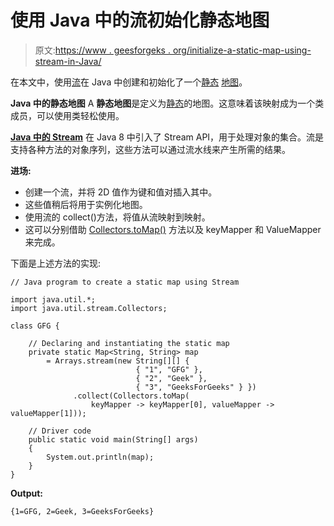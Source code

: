 # 使用 Java 中的流初始化静态地图

> 原文:[https://www . geesforgeks . org/initialize-a-static-map-using-stream-in-Java/](https://www.geeksforgeeks.org/initialize-a-static-map-using-stream-in-java/)

在本文中，使用[流](https://www.geeksforgeeks.org/stream-in-java/)在 Java 中创建和初始化了一个[静态](https://www.geeksforgeeks.org/static-keyword-java/) [地图](https://www.geeksforgeeks.org/map-interface-java-examples/)。

**Java 中的静态地图**
A **静态地图**是定义为[静态](https://www.geeksforgeeks.org/static-keyword-java/)的地图。这意味着该映射成为一个类成员，可以使用类轻松使用。

**[Java 中的 Stream](https://www.geeksforgeeks.org/stream-in-java/)**
在 Java 8 中引入了 Stream API，用于处理对象的集合。流是支持各种方法的对象序列，这些方法可以通过流水线来产生所需的结果。

**进场:**

*   创建一个流，并将 2D 值作为键和值对插入其中。
*   这些值稍后将用于实例化地图。
*   使用流的 collect()方法，将值从流映射到映射。
*   这可以分别借助 [Collectors.toMap()](https://www.geeksforgeeks.org/collectors-tomap-method-in-java-with-examples/) 方法以及 keyMapper 和 ValueMapper 来完成。

下面是上述方法的实现:

```
// Java program to create a static map using Stream

import java.util.*;
import java.util.stream.Collectors;

class GFG {

    // Declaring and instantiating the static map
    private static Map<String, String> map
        = Arrays.stream(new String[][] {
                            { "1", "GFG" },
                            { "2", "Geek" },
                            { "3", "GeeksForGeeks" } })
              .collect(Collectors.toMap(
                  keyMapper -> keyMapper[0], valueMapper -> valueMapper[1]));

    // Driver code
    public static void main(String[] args)
    {
        System.out.println(map);
    }
}
```

**Output:**

```
{1=GFG, 2=Geek, 3=GeeksForGeeks}

```